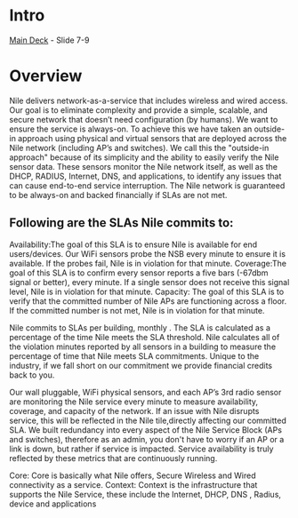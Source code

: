 # Intro
[Main Deck](https://nileglobalinc-my.sharepoint.com/:p:/g/personal/shiv_nilesecure_com/EetxX1hpDzRHhRIFga8_XJMB4hAH4uuh7UPcWKRXikGpZA?e=NfqIbY) - Slide 7-9

# Overview
Nile delivers network-as-a-service that includes wireless and wired access. Our goal is to eliminate complexity and provide a simple, scalable, and secure network that doesn’t need configuration (by humans). We want to ensure the service is always-on. To achieve this we have taken an outside-in approach using physical and virtual sensors that are deployed across the Nile network (including AP’s and switches). We call this the "outside-in approach" because of its simplicity and the ability to easily verify the Nile sensor data. These sensors monitor the Nile network itself, as well as the DHCP, RADIUS, Internet, DNS, and applications, to identify any issues that can cause end-to-end service interruption. The Nile network is guaranteed to be always-on and backed financially if SLAs are not met. 

## Following are the SLAs Nile commits to:
Availability:The goal of this SLA is to ensure Nile is available for end users/devices. Our WiFi sensors probe the NSB every minute to ensure it is available. If the probes fail, Nile is in violation for that minute.
Coverage:The goal of this SLA is to confirm every sensor reports a five bars (-67dbm signal or better), every minute. If a single sensor does not receive this signal level, Nile is in violation for that minute.
Capacity: The goal of this SLA is to verify that the committed number of Nile APs are functioning across a floor. If the committed number is not met, Nile is in violation for that minute. 

Nile commits to SLAs per building, monthly . The SLA is calculated as a percentage of the time Nile meets the SLA threshold. Nile calculates all of the violation minutes reported by all sensors in a building to measure the percentage of time that Nile meets SLA commitments. Unique to the industry, if we fall short on our commitment we provide  financial credits back to you.

Our wall pluggable, WiFi physical sensors, and each AP’s 3rd radio sensor are monitoring the Nile service every minute to measure availability, coverage, and capacity of the network. If an issue with Nile disrupts service, this will be reflected in the Nile tile,directly affecting our committed SLA. We  built redundancy into every aspect of the Nile Service Block (APs and switches), therefore as an admin, you don't have to worry if an AP or a link is down, but rather if service is impacted. Service availability is truly reflected by these metrics that are continuously running.

Core: 
	Core is basically what Nile offers, Secure Wireless and Wired connectivity as a service.
Context:
	Context is the infrastructure that supports the Nile Service, these include the Internet, DHCP, DNS , Radius, device and applications
